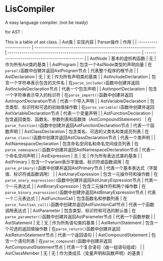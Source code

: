 # LisCompiler

A easy language compiler. (not be ready)


for AST :

This is a table of ast class.
| Ast类                   | 实现内容                                                       | Parser操作                                                           | 作用                                           |
| ----------------------- | -------------------------------------------------------------- | -------------------------------------------------------------------- | ---------------------------------------------- |
| AstNode                 | 基本的虚析构函数                                               | 无                                                                   | 作为所有Ast类的基类                            |
| AstProgram              | 包含一个AstNode类型的声明向量                                  | 在`parse()`函数中创建并返回AstProgram节点                            | 代表整个程序的根节点                           |
| AstDeclaration          | 无                                                             | 无                                                                   | 作为所有声明类的基类                           |
| AstIncludeDeclaration   | 包含一个字符串表示包含的文件名                                 | 在`parse_include()`函数中创建并返回AstIncludeDeclaration节点         | 代表一个包含声明                               |
| AstImportDeclaration    | 包含一个字符串表示导入的标识符                                 | 在`parse_import()`函数中创建并返回AstImportDeclaration节点           | 代表一个导入声明                               |
| AstVariableDeclaration  | 包含类型、标识符和可选的初始值操作数                           | 在`parse_variable()`函数中创建并返回AstVariableDeclaration节点       | 代表一个变量声明                               |
| AstFunctionDeclaration  | 包含返回类型、函数名、参数列表和函数体（AstCompoundStatement） | 在`parse_function()`函数中创建并返回AstFunctionDeclaration节点       | 代表一个函数声明                               |
| AstClassDeclaration     | 包含类名、可选的父类名和类成员列表                             | 在`parse_class()`函数中创建并返回AstClassDeclaration节点             | 代表一个类声明                                 |
| AstNamespaceDeclaration | 包含命名空间名和命名空间成员列表                               | 在`parse_namespace()`函数中创建并返回AstNamespaceDeclaration节点     | 代表一个命名空间声明                           |
| AstExpression           | 无                                                             | 无                                                                   | 作为所有表达式类的基类                         |
| AstPrimary              | 包含一个variant表示字面值、标识符或函数调用                    | 在`parse_primary()`函数中创建并返回AstPrimary节点                    | 代表一个基本表达式（字面值、标识符或函数调用） |
| AstUnaryExpression      | 包含一元操作符和操作数                                         | 在`parse_unary_expression()`函数中创建并返回AstUnaryExpression节点   | 代表一个一元表达式                             |
| AstBinaryExpression     | 包含二元操作符和两个操作数                                     | 在`parse_binary_expression()`函数中创建并返回AstBinaryExpression节点 | 代表一个二元表达式                             |
| AstFunctionCall         | 包含函数名和参数列表                                           | 在`parse_function_call()`函数中创建并返回AstFunctionCall节点         | 代表一个函数调用表达式                         |
| AstParameter            | 包含类型、标识符和可选的默认值                                 | 在`parse_parameter()`函数中创建并返回AstParameter节点                | 代表一个函数参数                               |
| AstStatement            | 无                                                             | 无                                                                   | 作为所有语句类的基类                           |
| AstReturnStatement      | 包含一个可选的返回值操作数                                     | 在`parse_return()`函数中创建并返回AstReturnStatement节点             | 代表一个返回语句                               |
| AstCompoundStatement    | 包含一个语句列表                                               | 在`parse_compound()`函数中创建并返回AstCompoundStatement节点         | 代表一个复合语句（由一组语句组成）             |
| AstClassMember          | 无                                                             | 无                                                                   | 作为类成员（变量声明和函数声明）的基类         |